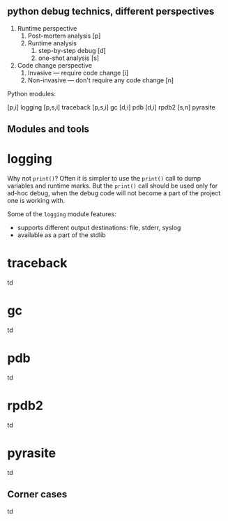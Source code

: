 python debug technics, different perspectives
---------------------------------------------

1. Runtime perspective
    1. Post-mortem analysis [p]
    2. Runtime analysis
        1. step-by-step debug [d]
        2. one-shot analysis [s]
2. Code change perspective
    1. Invasive — require code change [i]
    2. Non-invasive — don't require any code change [n]

Python modules:

[p,i] logging
[p,s,i] traceback
[p,s,i] gc
[d,i] pdb
[d,i] rpdb2
[s,n] pyrasite

Modules and tools
-----------------

logging
=======

Why not `print()`? Often it is simpler to use the `print()` call
to dump variables and runtime marks. But the `print()` call should
be used only for ad-hoc debug, when the debug code will not become
a part of the project one is working with.

Some of the `logging` module features:

* supports different output destinations: file, stderr, syslog
* available as a part of the stdlib

traceback
=========

td

gc
==

td

pdb
===

td

rpdb2
=====

td

pyrasite
========

td

Corner cases
------------

td
